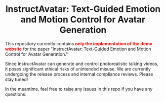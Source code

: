 <h1 align="center">
InstructAvatar: Text-Guided Emotion and Motion Control for Avatar Generation
</h1>
<!-- <h4 align="center">
  <a href="https://wangyuchi369.github.io/">Yuchi Wang</a> &nbsp; 
  <a href="https://renshuhuai-andy.github.io/">Junliang Guo</a> &nbsp;
  Rundong Gao &nbsp;
  <a href="https://yaolinli.github.io/">Linli Yao</a> &nbsp;
  <a href="https://beeevita.github.io/">Qingyan Guo</a>
  </h4>
  <h4 align="center">
  Kaikai An &nbsp;
  <a href="https://jianhongbai.github.io/">Jianhong Bai</a> &nbsp;
  <a href="https://xusun26.github.io/">Xu Sun <sup>&dagger;</sup></a>
</h4> -->

<!-- <br> -->
This repository currently contains <font color='red'>**only the implementation of the demo website**</font> for the paper "InstructAvatar: Text-Guided Emotion and Motion Control for Avatar Generation."

Since InstructAvatar can generate and control photorealistic talking videos, it poses significant ethical risks of unintended misuse. We are currently undergoing the release process and internal compliance reviews. Please stay tuned!

In the meantime, feel free to raise any issues in this repo if you have any questions.

<!-- ## 💡 Introduction


Diffusion models have demonstrated remarkable capabilities in text-to-image generation. However, their performance in image-to-text generation has lagged behind Auto-Regressive (AR) models, raising doubts about their applicability for such tasks. In this study, we revisit diffusion models, emphasizing their unique advantages compared to AR methods. We meticulously design a novel latent diffusion-based architecture, LaDiC, to further amplify the previously untapped potential of diffusion models in image-to-text generation.

## 🚀 Method

<div align=center>
<img src="img/model_arch.png" width="800" >
</div>

An overview of our LaDiC model. It mainly consists of the Image Encoder, Text Encoder, Diffuser, and Text Decoder. The diffusion process is depicted on the left, while the denoising process is depicted on the right. Initially, the caption $c$ is encoded into a text latent $x_0$ by the text encoder. Subsequently, diffusion process occurs within the textual latent space $\mathcal{X}$, where a diffuser is trained to restore the noisy text latent $x_t$ to its clean counterparts $\hat{x}_0$, guided by the associated image. Finally, the denoised text latent $\hat{x}_0$ is passed through a NAR text decoder to generate the final caption $\hat{c}$.

## 📖 Experimental Results

<div align=center>
<img src="img/results.png" width="800" >
</div>

Comparison results on COCO dataset. We can see that our model **achieves state-of-the-art performance across various metrics for both diffusion-based and traditional NAR models, and exhibits comparable performance with some well-established pretraining auto-regressive frameworks**, despite being trained on significantly less data.

<div align=center>
<img src="img/intro.png" width="800" >
</div>

Apart from achieving exceptional performance, compare to AR methods, we also observe the superiority of our model in:

- **Parallel Token Emission**: Diffusion-based model emits all tokens in parallel, effectively reducing the inference latency compared to autoregressive models, particularly as the length of the caption increases.

- **Holistic Context Consideration**: Diffusion model takes into account a more comprehensive context, thereby helping to alleviate the error accumulation issues inherent in autoregressive models.

- **Flexible Generation Approach**: In contrast to the unidirectional generation approach of AR models, the diffusion model adopts a more flexible manner of generation.
## ⚙️ Environment

Required packages and dependencies are listed in the `ladic.yaml` file. You can install the environment using Conda with the following command:

```bash
conda env create -f ladic.yaml
conda activate ladic
```

We also provide docker image as follows:

```bash
docker pull wangyuchi/diffcap:python3.8
```
### Accelerate Configuration

We use [accelerate package](https://huggingface.co/docs/accelerate/index) developed by Huggingface.

Configure Accelerate by using the following command in the command line:

```bash
accelerate config
```

Answer the questions based on your actual setup. You will be prompted to specify the GPU to use, and other configurations can be left as default. For more information, refer to [this link](https://huggingface.co/docs/accelerate/v0.13.2/en/quicktour#launching-your-distributed-script).

## 🚢 Datasets

We test on the COCO dataset. You can download [MSCOCO dataset](https://cocodataset.org/#download) and place it into `datasets` folder.

Meanwhile, we follow Karpathy split, and its annotation files can be found in its [orginial paper](https://cs.stanford.edu/people/karpathy/deepimagesent/). Our code will also automatically download these files and you may find them in `datasets/` folder.

## 🧰 Required pretrained models

In our LaDiC model, Text Encoder and Decoder are initialized from BERT-base-uncased, which can be downloaded from [Huggingface](https://huggingface.co/bert-base-uncased).

As for image encoder, we utilized pretrained ViT in BLIP. You may download from [here](https://storage.googleapis.com/sfr-vision-language-research/BLIP/models/model_base_capfilt_large.pth) and put it into `pretrained_ckpt` folder. More information can be found in [BLIP&#39;s official repo](https://github.com/salesforce/BLIP).


## 🎇 Training

Launch the `main.py` script using Accelerate with the following command:

```bash
accelerate launch main.py [--args]
```

We list some important optional parameters as follows. The `notes` parameter is both a note to be placed at the top of the filename and the running name for [wandb](https://wandb.ai/site). More hyperparameters and their description can be found in `configs/`

```bash
parser.add_argument('--notes', type=str, default=None, help='Note to be included in the trial name')
parser.add_argument('--bsz', type=int, default=5, help='batch size')
parser.add_argument('--seqlen', type=int, default=80, help='sequence length')
parser.add_argument('--epoch', type=int, default=10, help='epoch num')
parser.add_argument('--resume_epoch', type=int, default=0, help='start epoch of resume')
parser.add_argument('--resume_ckpt', type=str, default=None, help='resume or not')
parser.add_argument('--logdir', type=str, default='checkpoint', help='logdir')
```

## ⚖️ Evaluation

Specify `MODEL_NAME` and `RESULLT_FILE` in `coco_eval.py` representing checkpoint to be evaluated and output path respectively. Then you can run

```bash
python coco_eval.py
```

## 📆 TODO List
- [ ] Add more scripts for more flexible testing.
- [ ] Provide pretrained checkpoint.
- [x] Provide training and testing code.
- [x] Paper released on arXiv.

## ☕ Citation
 If you find our projects helpful to your research, please consider citing our paper:
```
@misc{wang2024ladic,
      title={LaDiC: Are Diffusion Models Really Inferior to Autoregressive Counterparts for Image-to-Text Generation?}, 
      author={Yuchi Wang and Shuhuai Ren and Rundong Gao and Linli Yao and Qingyan Guo and Kaikai An and Jianhong Bai and Xu Sun},
      year={2024},
      eprint={2404.10763},
      archivePrefix={arXiv},
      primaryClass={cs.AI}
}
```
For any issues or further discussions, feel free to contact wangyuchi369@gmail.com
## 🍃 Acknowledgements
Our code is heavily based on projects like [diffusion-image-captioning](https://github.com/xu-shitong/diffusion-image-captioning), [BLIP](https://github.com/salesforce/BLIP) and [Huggingface transformers](https://github.com/huggingface/transformers). Thanks for their splendid works! -->
